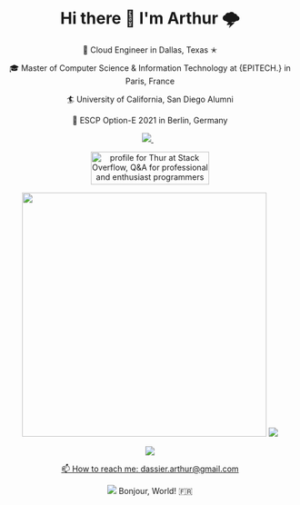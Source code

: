 <h1 align='center'>
  Hi there 👋 I'm Arthur 🌩️ 
</h1>

<p align='center'>
  🤠 Cloud Engineer in Dallas, Texas ✭
</p>
<p align='center'>
  🎓 Master of Computer Science & Information Technology at {EPITECH.} in Paris, France
</p>
<p align='center'>
  🏄 University of California, San Diego Alumni
</p>
<p align='center'>
 🐻 ESCP Option-E 2021 in Berlin, Germany
</p>

<p align='center'>
  
  <!--<a href="https://wa.me/5518996643974?text=Olá!%20Alexandre">
    <img src="https://img.shields.io/badge/WHATSAPP-%2325D366.svg?&style=for-the-badge&logo=whatsapp&logoColor=white" />    
  </a>&nbsp;&nbsp;-->
  <a href="https://www.linkedin.com/in/arthurdassier/">
    <img src="https://img.shields.io/badge/linkedin-%230077B5.svg?&style=for-the-badge&logo=linkedin&logoColor=white" />
  </a>&nbsp;&nbsp;
  
</p>

<p align='center'>
  <a href="https://stackoverflow.com/users/11029790/thur"><img src="https://stackoverflow.com/users/flair/11029790.png?theme=dark" width="208" height="58" alt="profile for Thur at Stack Overflow, Q&amp;A for professional and enthusiast programmers" title="profile for Thur at Stack Overflow, Q&amp;A for professional and enthusiast programmers"></a>
</p>

<p align='center'>
  <a href="#"><img src="https://github-readme-stats.vercel.app/api?username=arthurdassier&show_icons=true&count_private=true&theme=dark" width="430"></a>
  <a href="#"><img src="https://github-readme-stats.vercel.app/api/top-langs/?username=arthurdassier&count_private=true&show_icons=true&theme=dark&layout=compact&langs_count=6&hide=blade,Makefile,CMake,Shell"></a>
</p>




<p align='center'>
  <a href="#"><img src="https://github-profile-trophy.vercel.app/?username=arthurdassier&theme=chalk"</a>
</p>


<p align='center'>
  📫 How to reach me: <a href='dassier.arthur@gmail.com'>dassier.arthur@gmail.com</a>
</p>

<p align='center'>
  <a href="#"><img src="https://komarev.com/ghpvc/?username=arthurdassier"></a> Bonjour, World! 🇫🇷
</p>

<!--
**ArthurDassier/ArthurDassier** is a ✨ _special_ ✨ repository because its `README.md` (this file) appears on your GitHub profile.

Here are some ideas to get you started:

- 🔭 I’m currently working on ...
- 🌱 I’m currently learning ...
- 👯 I’m looking to collaborate on ...
- 🤔 I’m looking for help with ...
- 💬 Ask me about ...
- 📫 How to reach me: ...
- 😄 Pronouns: ...
- ⚡ Fun fact: ...
- 🌩️ 
-->
